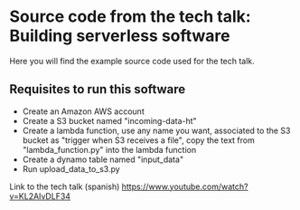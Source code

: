 # Source code from the tech talk: Building serverless software
Here you will find the example source code used for the tech talk.

## Requisites to run this software
- Create an Amazon AWS account
- Create a S3 bucket named "incoming-data-ht"
- Create a lambda function, use any name you want, associated to the S3 bucket as "trigger when S3 receives a file", copy the text from "lambda_function.py" into the lambda function
- Create a dynamo table named "input_data"
- Run upload_data_to_s3.py

Link to the tech talk (spanish)  https://www.youtube.com/watch?v=KL2AIvDLF34
